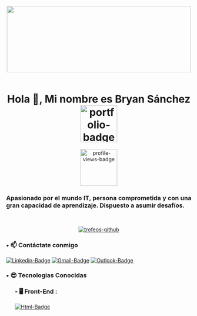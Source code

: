 <div align="center" >
<img  src="https://media.giphy.com/media/mEhPCIDM2bTrl0XKTG/giphy.gif" width="500" height="180">
</div><br>
<!-- Titulo y Descripcion -->
<div align="center">
<h1>Hola 👋, Mi nombre es Bryan Sánchez<br>
<a href="google.com"> <img width="100px" src="https://img.shields.io/website?label=Portafolio&jstyle=for-the-badge&url=https://google.com/" alt="portfolio-badge" /> </a>
</h1>
<img width="100px" src="https://komarev.com/ghpvc/?username=bryan-vc&label=Profile%20views&color=0e75b6&style=flat" alt="profile-views-badge" />
</div>

<div align="justify">
<h3>Apasionado por el mundo IT, persona comprometida y con una gran capacidad de aprendizaje. Dispuesto a asumir desafíos.</h3><br>
</div>

<!-- Graficos Trofeos -->
<p align="center"> <a href="https://github-profile-trophy.vercel.app/?username=bryan-vc&theme=onestar"><img src="https://github-profile-trophy.vercel.app/?username=bryan-vc&theme=onestar" alt="trofeos-github" /></a> </p>

<!-- Links - Acceso - Tecnologias -->
<h3>• 📫 Contáctate conmigo</h3>

[![Linkedin-Badge](https://img.shields.io/badge/LinkedIn-0077B5?style=for-the-badge&logo=linkedin&logoColor=white)](https://ec.linkedin.com/in/bryan-sanchez-villacis)
[![Gmail-Badge](https://img.shields.io/badge/Gmail-D14836?style=for-the-badge&logo=gmail&logoColor=white)](https://gmail.com)
[![Outlook-Badge](https://img.shields.io/badge/Microsoft_Outlook-0078D4?style=for-the-badge&logo=microsoft-outlook&logoColor=white)](https://outlook.com)

<h3>• 😎 Tecnologias Conocidas</h3>
<ol>
<h3>- 🖥️ Front-End :</h3>

[![Html-Badge](https://img.shields.io/badge/HTML5-E34F26?style=for-the-badge&logo=html5&logoColor=white)](HTML)
</ol>
